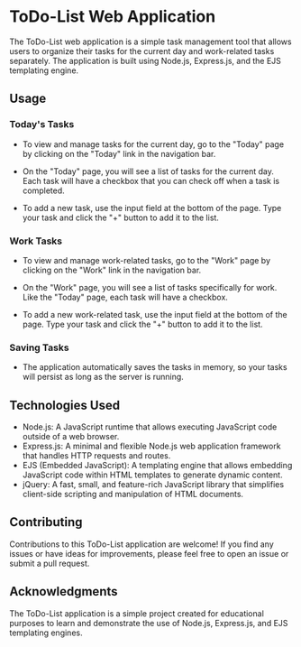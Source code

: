 # ToDo-List Web Application

The ToDo-List web application is a simple task management tool that allows users to organize their tasks for the current day and work-related tasks separately. The application is built using Node.js, Express.js, and the EJS templating engine.


## Usage

### Today's Tasks

- To view and manage tasks for the current day, go to the "Today" page by clicking on the "Today" link in the navigation bar.

- On the "Today" page, you will see a list of tasks for the current day. Each task will have a checkbox that you can check off when a task is completed.

- To add a new task, use the input field at the bottom of the page. Type your task and click the "+" button to add it to the list.

### Work Tasks

- To view and manage work-related tasks, go to the "Work" page by clicking on the "Work" link in the navigation bar.

- On the "Work" page, you will see a list of tasks specifically for work. Like the "Today" page, each task will have a checkbox.

- To add a new work-related task, use the input field at the bottom of the page. Type your task and click the "+" button to add it to the list.

### Saving Tasks

- The application automatically saves the tasks in memory, so your tasks will persist as long as the server is running.

## Technologies Used

- Node.js: A JavaScript runtime that allows executing JavaScript code outside of a web browser.
- Express.js: A minimal and flexible Node.js web application framework that handles HTTP requests and routes.
- EJS (Embedded JavaScript): A templating engine that allows embedding JavaScript code within HTML templates to generate dynamic content.
- jQuery: A fast, small, and feature-rich JavaScript library that simplifies client-side scripting and manipulation of HTML documents.


## Contributing

Contributions to this ToDo-List application are welcome! If you find any issues or have ideas for improvements, please feel free to open an issue or submit a pull request.

## Acknowledgments

The ToDo-List application is a simple project created for educational purposes to learn and demonstrate the use of Node.js, Express.js, and EJS templating engines.

